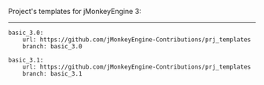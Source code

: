 Project's templates for jMonkeyEngine 3:

-----
```
basic_3.0:
    url: https://github.com/jMonkeyEngine-Contributions/prj_templates
    branch: basic_3.0

basic_3.1:
    url: https://github.com/jMonkeyEngine-Contributions/prj_templates
    branch: basic_3.1
```


